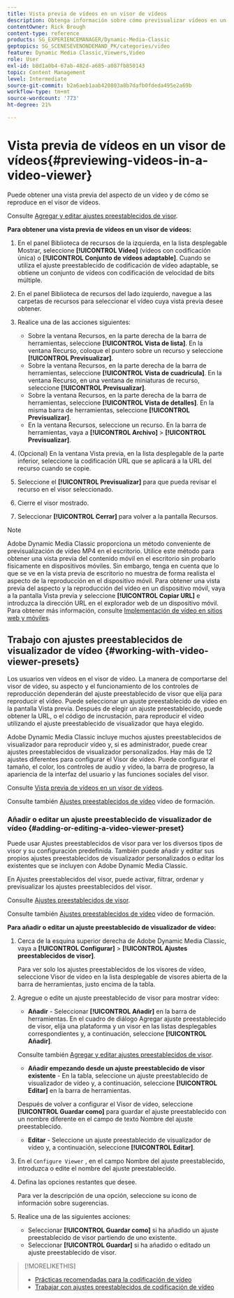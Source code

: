 ```yaml
---
title: Vista previa de vídeos en un visor de vídeos
description: Obtenga información sobre cómo previsualizar vídeos en un visor de vídeos.
contentOwner: Rick Brough
content-type: reference
products: SG_EXPERIENCEMANAGER/Dynamic-Media-Classic
geptopics: SG_SCENESEVENONDEMAND_PK/categories/video
feature: Dynamic Media Classic,Viewers,Video
role: User
exl-id: b8d1a0b4-67ab-482d-a685-a087fb850143
topic: Content Management
level: Intermediate
source-git-commit: b2a6aeb1aab420803a8b7dafb0fdeda495e2a69b
workflow-type: tm+mt
source-wordcount: '773'
ht-degree: 21%

---
```


# Vista previa de vídeos en un visor de vídeos{#previewing-videos-in-a-video-viewer}

Puede obtener una vista previa del aspecto de un vídeo y de cómo se reproduce en el visor de vídeos.

Consulte [Agregar y editar ajustes preestablecidos de visor](application-setup.md#adding_and_editing_viewer_presets).

**Para obtener una vista previa de vídeos en un visor de vídeos:**

1. En el panel Biblioteca de recursos de la izquierda, en la lista desplegable Mostrar, seleccione **[!UICONTROL Vídeo]** (vídeos con codificación única) o **[!UICONTROL Conjunto de vídeos adaptable]**. Cuando se utiliza el ajuste preestablecido de codificación de vídeo adaptable, se obtiene un conjunto de vídeos con codificación de velocidad de bits múltiple.
1. En el panel Biblioteca de recursos del lado izquierdo, navegue a las carpetas de recursos para seleccionar el vídeo cuya vista previa desee obtener.
1. Realice una de las acciones siguientes:

   * Sobre la ventana Recursos, en la parte derecha de la barra de herramientas, seleccione **[!UICONTROL Vista de lista]**. En la ventana Recurso, coloque el puntero sobre un recurso y seleccione **[!UICONTROL Previsualizar]**.
   * Sobre la ventana Recursos, en la parte derecha de la barra de herramientas, seleccione **[!UICONTROL Vista de cuadrícula]**. En la ventana Recurso, en una ventana de miniaturas de recurso, seleccione **[!UICONTROL Previsualizar]**.
   * Sobre la ventana Recursos, en la parte derecha de la barra de herramientas, seleccione **[!UICONTROL Vista de detalles]**. En la misma barra de herramientas, seleccione **[!UICONTROL Previsualizar]**.
   * En la ventana Recursos, seleccione un recurso. En la barra de herramientas, vaya a **[!UICONTROL Archivo]** > **[!UICONTROL Previsualizar]**.

1. (Opcional) En la ventana Vista previa, en la lista desplegable de la parte inferior, seleccione la codificación URL que se aplicará a la URL del recurso cuando se copie.
1. Seleccione el **[!UICONTROL Previsualizar]** para que pueda revisar el recurso en el visor seleccionado.
1. Cierre el visor mostrado.
1. Seleccionar **[!UICONTROL Cerrar]** para volver a la pantalla Recursos.

>[!NOTE]
>
>Adobe Dynamic Media Classic proporciona un método conveniente de previsualización de vídeo MP4 en el escritorio. Utilice este método para obtener una vista previa del contenido móvil en el escritorio sin probarlo físicamente en dispositivos móviles. Sin embargo, tenga en cuenta que lo que se ve en la vista previa de escritorio no muestra de forma realista el aspecto de la reproducción en el dispositivo móvil. Para obtener una vista previa del aspecto y la reproducción del vídeo en un dispositivo móvil, vaya a la pantalla Vista previa y seleccione **[!UICONTROL Copiar URL]** e introduzca la dirección URL en el explorador web de un dispositivo móvil. Para obtener más información, consulte [Implementación de vídeo en sitios web y móviles](deploying-video-websites-mobile-sites.md#deploying_video_to_your_websites_and_mobile_sites).

## Trabajo con ajustes preestablecidos de visualizador de vídeo {#working-with-video-viewer-presets}

Los usuarios ven vídeos en el visor de vídeo. La manera de comportarse del visor de vídeo, su aspecto y el funcionamiento de los controles de reproducción dependerán del ajuste preestablecido de visor que elija para reproducir el vídeo. Puede seleccionar un ajuste preestablecido de vídeo en la pantalla Vista previa. Después de elegir un ajuste preestablecido, puede obtener la URL, o el código de incrustación, para reproducir el vídeo utilizando el ajuste preestablecido de visualizador que haya elegido.

Adobe Dynamic Media Classic incluye muchos ajustes preestablecidos de visualizador para reproducir vídeo y, si es administrador, puede crear ajustes preestablecidos de visualizador personalizados. Hay más de 12 ajustes diferentes para configurar el Visor de vídeo. Puede configurar el tamaño, el color, los controles de audio y vídeo, la barra de progreso, la apariencia de la interfaz del usuario y las funciones sociales del visor.

Consulte [Vista previa de vídeos en un visor de vídeos](previewing-videos-video-viewer.md#previewing_videos_in_a_video_viewer).

Consulte también [Ajustes preestablecidos de vídeo](https://s7d5.scene7.com/s7viewers/html5/VideoViewer.html?videoserverurl=https://s7d5.scene7.com/is/content/&amp;emailurl=https://s7d5.scene7.com/s7/emailFriend&amp;serverUrl=https://s7d5.scene7.com/is/image/&amp;config=Scene7SharedAssets/Universal_HTML5_Video&amp;contenturl=https://s7d5.scene7.com/skins/&amp;asset=S7tutorials/549_video-presets_converted%20renamed_Done-AVS) vídeo de formación.

### Añadir o editar un ajuste preestablecido de visualizador de vídeo {#adding-or-editing-a-video-viewer-preset}

Puede usar Ajustes preestablecidos de visor para ver los diversos tipos de visor y su configuración predefinida. También puede añadir y editar sus propios ajustes preestablecidos de visualizador personalizados o editar los existentes que se incluyen con Adobe Dynamic Media Classic.

En Ajustes preestablecidos del visor, puede activar, filtrar, ordenar y previsualizar los ajustes preestablecidos del visor.

Consulte [Ajustes preestablecidos de visor](application-setup.md#viewer_presets).

Consulte también [Ajustes preestablecidos de vídeo](https://s7d5.scene7.com/s7viewers/html5/VideoViewer.html?videoserverurl=https://s7d5.scene7.com/is/content/&amp;emailurl=https://s7d5.scene7.com/s7/emailFriend&amp;serverUrl=https://s7d5.scene7.com/is/image/&amp;config=Scene7SharedAssets/Universal_HTML5_Video&amp;contenturl=https://s7d5.scene7.com/skins/&amp;asset=S7tutorials/549_video-presets_converted%20renamed_Done-AVS) vídeo de formación.

**Para añadir o editar un ajuste preestablecido de visualizador de vídeo:**

1. Cerca de la esquina superior derecha de Adobe Dynamic Media Classic, vaya a **[!UICONTROL Configurar]** > **[!UICONTROL Ajustes preestablecidos de visor]**.

   Para ver solo los ajustes preestablecidos de los visores de vídeo, seleccione Visor de vídeo en la lista desplegable de visores abierta de la barra de herramientas, justo encima de la tabla.

1. Agregue o edite un ajuste preestablecido de visor para mostrar vídeo:

   * **Añadir** - Seleccionar **[!UICONTROL Añadir]** en la barra de herramientas. En el cuadro de diálogo Agregar ajuste preestablecido de visor, elija una plataforma y un visor en las listas desplegables correspondientes y, a continuación, seleccione **[!UICONTROL Añadir]**.

   Consulte también [Agregar y editar ajustes preestablecidos de visor](application-setup.md#adding_and_editing_viewer_presets).

   * **Añadir empezando desde un ajuste preestablecido de visor existente** - En la tabla, seleccione un ajuste preestablecido de visualizador de vídeo y, a continuación, seleccione **[!UICONTROL Editar]** en la barra de herramientas.

   Después de volver a configurar el Visor de vídeo, seleccione **[!UICONTROL Guardar como]** para guardar el ajuste preestablecido con un nombre diferente en el campo de texto Nombre del ajuste preestablecido.

   * **Editar** - Seleccione un ajuste preestablecido de visualizador de vídeo y, a continuación, seleccione **[!UICONTROL Editar]**.

1. En el `Configure Viewer` , en el campo Nombre del ajuste preestablecido, introduzca o edite el nombre del ajuste preestablecido.
1. Defina las opciones restantes que desee.

   Para ver la descripción de una opción, seleccione su icono de información sobre sugerencias.

1. Realice una de las siguientes acciones:

   * Seleccionar **[!UICONTROL Guardar como]** si ha añadido un ajuste preestablecido de visor partiendo de uno existente.
   * Seleccionar **[!UICONTROL Guardar]** si ha añadido o editado un ajuste preestablecido de visor.

>[!MORELIKETHIS]
>
>* [Prácticas recomendadas para la codificación de vídeo](uploading-encoding-videos.md#best_practices_for_video_encoding)
>* [Trabajar con ajustes preestablecidos de codificación de vídeo](uploading-encoding-videos.md#working_with_video_encoding_presets)
